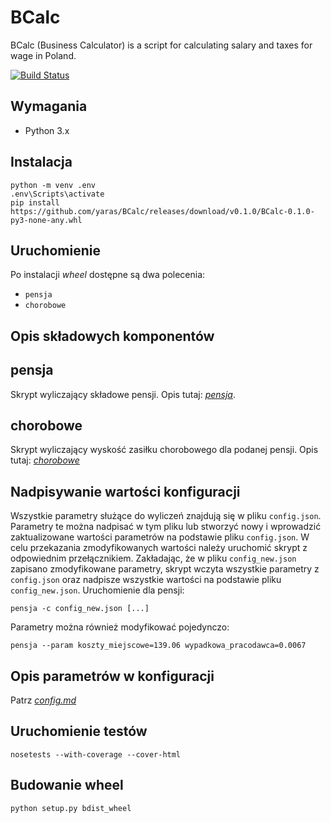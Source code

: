 BCalc
===

BCalc (Business Calculator) is a script for calculating salary and taxes for wage in Poland.

[![Build Status](https://travis-ci.org/yaras/BCalc.svg?branch=master)](https://travis-ci.org/yaras/BCalc)

Wymagania
---

* Python 3.x

Instalacja
---

```
python -m venv .env
.env\Scripts\activate
pip install https://github.com/yaras/BCalc/releases/download/v0.1.0/BCalc-0.1.0-py3-none-any.whl
```

Uruchomienie
---

Po instalacji *wheel* dostępne są dwa polecenia:

* `pensja`
* `chorobowe`

Opis składowych komponentów
---

pensja
---

Skrypt wyliczający składowe pensji. Opis tutaj: *[pensja](pensja.md)*.


chorobowe
---

Skrypt wyliczający wyskość zasiłku chorobowego dla podanej pensji. Opis tutaj: *[chorobowe](chorobowe.md)*

Nadpisywanie wartości konfiguracji
---

Wszystkie parametry służące do wyliczeń znajdują się w pliku `config.json`. Parametry te można nadpisać w tym pliku lub stworzyć nowy i wprowadzić zaktualizowane wartości parametrów na podstawie pliku `config.json`. W celu przekazania zmodyfikowanych wartości należy uruchomić skrypt z odpowiednim przełącznikiem. Zakładając, że w pliku `config_new.json` zapisano zmodyfikowane parametry, skrypt wczyta wszystkie parametry z `config.json` oraz nadpisze wszystkie wartości na podstawie pliku `config_new.json`. Uruchomienie dla pensji:

```
pensja -c config_new.json [...]
```

Parametry można również modyfikować pojedynczo:

```
pensja --param koszty_miejscowe=139.06 wypadkowa_pracodawca=0.0067
```

Opis parametrów w konfiguracji
---

Patrz *[config.md](config.md)*

Uruchomienie testów
---

```
nosetests --with-coverage --cover-html
```

Budowanie wheel
---

```
python setup.py bdist_wheel
```
